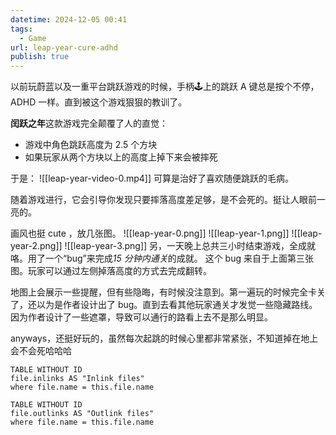 ```yaml
---
datetime: 2024-12-05 00:41
tags:
  - Game
url: leap-year-cure-adhd
publish: true
---
```

以前玩蔚蓝以及一重平台跳跃游戏的时候，手柄🕹️上的跳跃 A 键总是按个不停，ADHD 一样。直到被这个游戏狠狠的教训了。

**闰跃之年**这款游戏完全颠覆了人的直觉：
- 游戏中角色跳跃高度为 2.5 个方块
- 如果玩家从两个方块以上的高度上掉下来会被摔死

于是：
![[leap-year-video-0.mp4]]
可算是治好了喜欢随便跳跃的毛病。

随着游戏进行，它会引导你发现只要摔落高度差足够，是不会死的。挺让人眼前一亮的。

画风也挺 cute ，放几张图。
![[leap-year-0.png]]
![[leap-year-1.png]]
![[leap-year-2.png]]
![[leap-year-3.png]]
另，一天晚上总共三小时结束游戏，全成就咯。用了一个“bug”来完成*15 分钟内通关*的成就。
这个 bug 来自于上面第三张图。玩家可以通过左侧掉落高度的方式去完成翻转。

地图上会展示一些提醒，但有些隐晦，有时候没注意到。第一遍玩的时候完全卡关了，还以为是作者设计出了 bug。直到去看其他玩家通关才发觉一些隐藏路线。
因为作者设计了一些遮罩，导致可以通行的路看上去不是那么明显。

anyways，还挺好玩的，虽然每次起跳的时候心里都非常紧张，不知道掉在地上会不会死哈哈哈


```dataview
TABLE WITHOUT ID
file.inlinks AS "Inlink files"
where file.name = this.file.name
```
```dataview
TABLE WITHOUT ID
file.outlinks AS "Outlink files"
where file.name = this.file.name
```